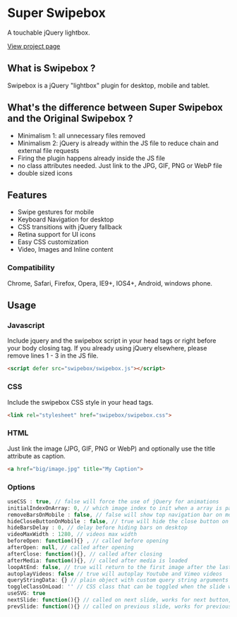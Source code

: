 Super Swipebox
================================

A touchable jQuery lightbox.

[View project page](https://swipebox.codes/)

## What is Swipebox ?

Swipebox is a jQuery "lightbox" plugin for desktop, mobile and tablet.

## What's the difference between Super Swipebox and the Original Swipebox ?

- Minimalism 1: all unnecessary files removed
- Minimalism 2: jQuery is already within the JS file to reduce chain and external file requests
- Firing the plugin happens already inside the JS file
- no class attributes needed. Just link to the JPG, GIF, PNG or WebP file
- double sized icons

## Features

- Swipe gestures for mobile
- Keyboard Navigation for desktop
- CSS transitions with jQuery fallback
- Retina support for UI icons
- Easy CSS customization
- Video, Images and Inline content

### Compatibility

Chrome, Safari, Firefox, Opera, IE9+, IOS4+, Android, windows phone.

## Usage

### Javascript

Include jquery and the swipebox script in your head tags or right before your body closing tag. If you already using jQuery elsewhere, please remove lines 1 - 3 in the JS file.

```html
<script defer src="swipebox/swipebox.js"></script>
```

### CSS

Include the swipebox CSS style in your head tags.

```html
<link rel="stylesheet" href="swipebox/swipebox.css">
```

### HTML

Just link the image (JPG, GIF, PNG or WebP) and optionally use the title attribute as caption.

```html
<a href="big/image.jpg" title="My Caption">
```

### Options

```javascript
useCSS : true, // false will force the use of jQuery for animations
initialIndexOnArray: 0, // which image index to init when a array is passed
removeBarsOnMobile : false, // false will show top navigation bar on mobile devices
hideCloseButtonOnMobile : false, // true will hide the close button on mobile devices
hideBarsDelay : 0, // delay before hiding bars on desktop
videoMaxWidth : 1280, // videos max width
beforeOpen: function(){} , // called before opening
afterOpen: null, // called after opening
afterClose: function(){}, // called after closing
afterMedia: function(){}, // called after media is loaded
loopAtEnd: false, // true will return to the first image after the last image is reached
autoplayVideos: false // true will autoplay Youtube and Vimeo videos
queryStringData: {} // plain object with custom query string arguments to pass/override for video URLs,
toggleClassOnLoad: '' // CSS class that can be toggled when the slide will be loaded (like 'hidden' of Bootstrap)
useSVG: true
nextSlide: function(){} // called on next slide, works for next button, arrow keys and touch navigation
prevSlide: function(){} // called on previous slide, works for previous button, arrow keys and touch navigation
```
